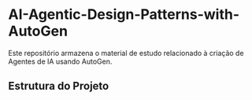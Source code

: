 # AI-Agentic-Design-Patterns-with-AutoGen

Este repositório armazena o material de estudo relacionado à criação de Agentes de IA usando AutoGen.

## Estrutura do Projeto
